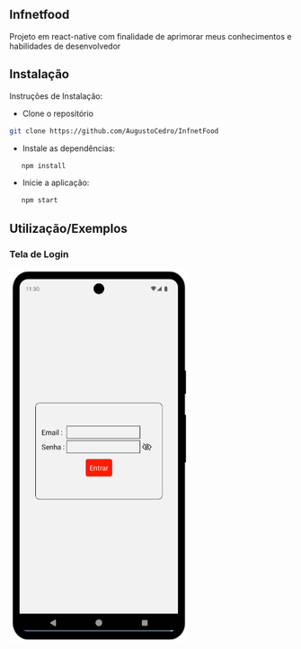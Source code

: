 ## Infnetfood
Projeto em react-native com finalidade de aprimorar meus conhecimentos e habilidades de desenvolvedor

## Instalação

Instruções de Instalação:

- Clone o repositório
```bash
git clone https://github.com/AugustoCedro/InfnetFood
```
- Instale as dependências:
 ```bash
    npm install
```
- Inicie a aplicação:
 ```bash
    npm start
```

## Utilização/Exemplos

### Tela de Login
![](images/Login.png)
